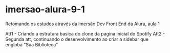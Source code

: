 # imersao-alura-9-1
Retomando os estudos através da imersão Dev Front End da Alura, aula 1

Att1 - Criando a estrutura basica do clone da pagina inicial do Spotify
Att2 - Segunda att, continuando o desenvolvimento ao criar a sidebar que engloba "Sua Biblioteca"
